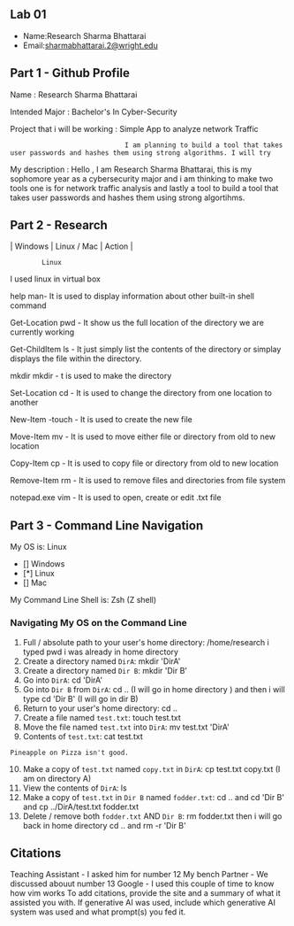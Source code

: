 ## Lab 01

- Name:Research Sharma Bhattarai
- Email:sharmabhattarai.2@wright.edu

## Part 1 - Github Profile

Name : Research Sharma Bhattarai

Intended Major : Bachelor's In Cyber-Security

Project that i will be working : Simple App to analyze network Traffic

                                 I am planning to build a tool that takes user passwords and hashes them using strong algorithms. I will try

 My description : Hello , I am Research Sharma Bhattarai, this is my sophomore year as a cybersecurity major and i am thinking to make two tools one is for network traffic analysis and lastly a tool to build a tool that takes user passwords and hashes them using strong algortihms.                                


## Part 2 - Research

| Windows | Linux / Mac | Action | 

            Linux

I used linux in virtual box   

help  man-  It is used to display information about other built-in shell command  

Get-Location pwd   - It show us the full location of the directory we are currently working  

Get-ChildItem ls   -  It just simply list the contents of the directory or simplay displays the file within the directory.

 mkdir    mkdir  -     t is used to make the directory  
 
Set-Location  cd   -   It is used to change the directory from one location to another 

New-Item -touch   -     It is used to create the new file  

Move-Item mv      -   It is used to move either file or directory from old to new location 

Copy-Item  cp    -    It is used to copy file or directory from old to new location  

Remove-Item  rm   -    It is used to remove files and directories from file system      

 notepad.exe  vim   -    It is used to open, create or edit .txt file     


## Part 3 - Command Line Navigation

My OS is: Linux
- [] Windows
- [*] Linux
- [] Mac

My Command Line Shell is: Zsh (Z shell)

### Navigating My OS on the Command Line

1. Full / absolute path to your user's home directory: /home/research i typed pwd i was already in home directory
2. Create a directory named `DirA`: mkdir 'DirA'
3. Create a directory named `Dir B`: mkdir 'Dir B'
4. Go into `DirA`: cd 'DirA'
5. Go into `Dir B` from `DirA`: cd .. (I will go in home directory ) and then i will type cd 'Dir B' (I will go in dir B)
6. Return to your user's home directory: cd ..
7. Create a file named `test.txt`: touch test.txt
8. Move the file named `test.txt` into `DirA`: mv test.txt 'DirA' 
9. Contents of `test.txt`: cat test.txt
```
Pineapple on Pizza isn't good.
```
10. Make a copy of `test.txt` named `copy.txt` in `DirA`: cp test.txt copy.txt (I am on directory A)
11. View the contents of `DirA`:  ls
12. Make a copy of `test.txt` in `Dir B` named `fodder.txt`: cd .. and cd 'Dir B' and cp ../DirA/test.txt fodder.txt 
13. Delete / remove both `fodder.txt` AND `Dir B`: rm fodder.txt then i will go back in home directory cd .. and rm -r 'Dir B'

## Citations
Teaching Assistant - I asked him for number 12 
My bench Partner - We discussed abouut number 13
Google - I used this couple of time to know how vim works 
To add citations, provide the site and a summary of what it assisted you with.  If generative AI was used, include which generative AI system was used and what prompt(s) you fed it.



